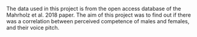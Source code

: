 The data used in this project is from the open access database of the Mahrholz et al. 2018 paper.
The aim of this project was to find out if there was a correlation between perceived competence of males and females, and their voice pitch.
